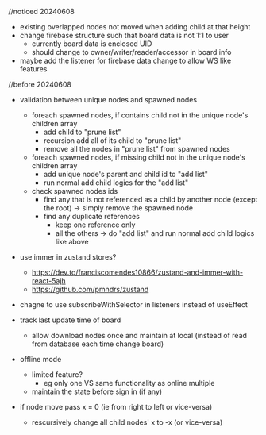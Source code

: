 //noticed 20240608

-   existing overlapped nodes not moved when adding child at that height
-   change firebase structure such that board data is not 1:1 to user
    -   currently board data is enclosed UID
    -   should change to owner/writer/reader/accessor in board info
-   maybe add the listener for firebase data change to allow WS like features

//before 20240608

-   validation between unique nodes and spawned nodes
    -   foreach spawned nodes, if contains child not in the unique node's children array
        -   add child to "prune list"
        -   recursion add all of its child to "prune list"
        -   remove all the nodes in "prune list" from spawned nodes
    -   foreach spawned nodes, if missing child not in the unique node's children array
        -   add unique node's parent and child id to "add list"
        -   run normal add child logics for the "add list"
    -   check spawned nodes ids
        -   find any that is not referenced as a child by another node (except the root) -> simply remove the spawned node
        -   find any duplicate references
            -   keep one reference only
            -   all the others -> do "add list" and run normal add child logics like above
-   use immer in zustand stores?
    -   https://dev.to/franciscomendes10866/zustand-and-immer-with-react-5ajh
    -   https://github.com/pmndrs/zustand
-   chagne to use subscribeWithSelector in listeners instead of useEffect
-   track last update time of board
    -   allow download nodes once and maintain at local (instead of read from database each time change board)
-   offline mode

    -   limited feature?
        -   eg only one VS same functionality as online multiple
    -   maintain the state before sign in (if any)

-   if node move pass x = 0 (ie from right to left or vice-versa)
    -   rescursively change all child nodes' x to -x (or vice-versa)
